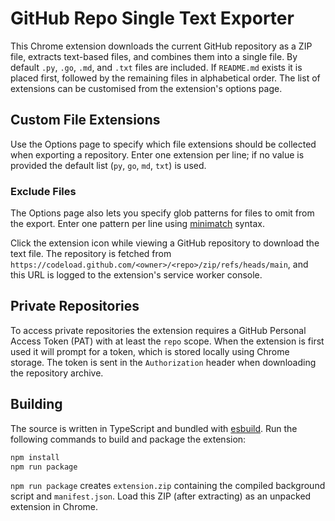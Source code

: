 # GitHub Repo Single Text Exporter

This Chrome extension downloads the current GitHub repository as a ZIP file, extracts text-based files, and combines them into a single file. By default `.py`, `.go`, `.md`, and `.txt` files are included. If `README.md` exists it is placed first, followed by the remaining files in alphabetical order. The list of extensions can be customised from the extension's options page.

## Custom File Extensions

Use the Options page to specify which file extensions should be collected when exporting a repository. Enter one extension per line; if no value is provided the default list (`py`, `go`, `md`, `txt`) is used.

### Exclude Files

The Options page also lets you specify glob patterns for files to omit from the export. Enter one pattern per line using [minimatch](https://github.com/isaacs/minimatch) syntax.

Click the extension icon while viewing a GitHub repository to download the text file. The repository is fetched from
`https://codeload.github.com/<owner>/<repo>/zip/refs/heads/main`, and this URL is logged to the extension's service worker console.

## Private Repositories

To access private repositories the extension requires a GitHub Personal Access Token (PAT) with at least the `repo` scope.
When the extension is first used it will prompt for a token, which is stored locally using Chrome storage. The token is
sent in the `Authorization` header when downloading the repository archive.

## Building

The source is written in TypeScript and bundled with [esbuild](https://esbuild.github.io/). Run the following commands to build and package the extension:

```bash
npm install
npm run package
```

`npm run package` creates `extension.zip` containing the compiled background script and `manifest.json`. Load this ZIP (after extracting) as an unpacked extension in Chrome.
